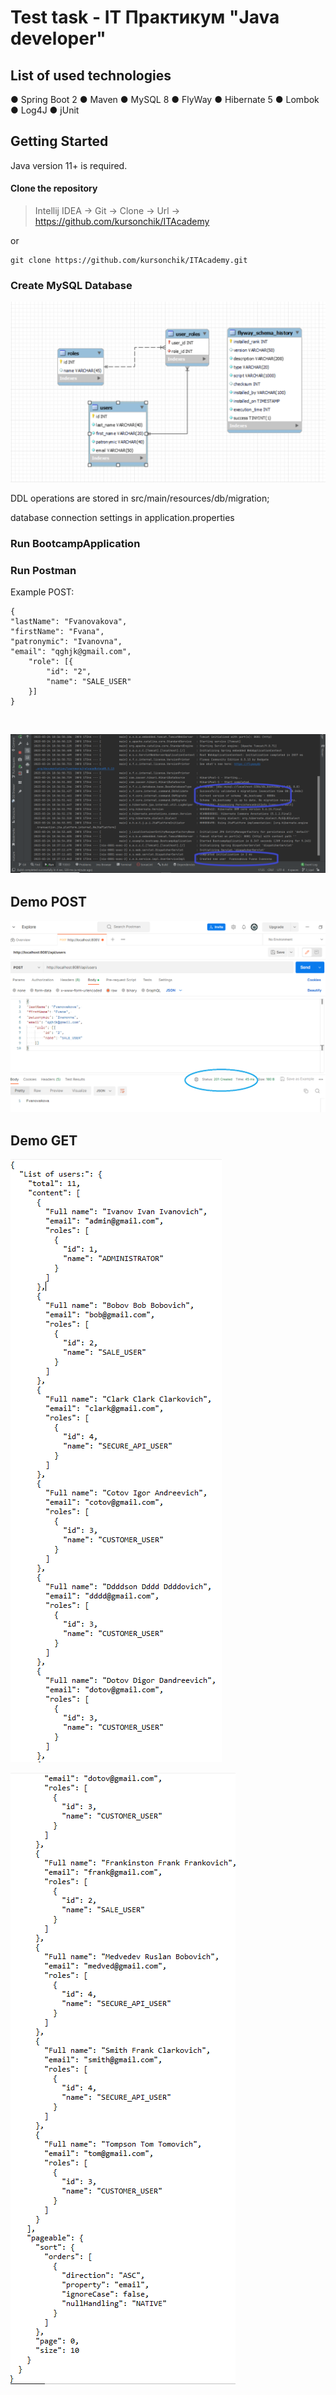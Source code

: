 <h1>Test task - IT Практикум "Java developer"</h1>

## List of used technologies
● Spring Boot 2 ● Maven  ● MySQL 8 ● FlyWay
● Hibernate 5 ● Lombok ● Log4J ● jUnit 

## Getting Started

 Java version 11+ is required.

#### Clone the repository
  
>Intellij IDEA -> Git -> Clone -> Url -> https://github.com/kursonchik/ITAcademy

or

```console
git clone https://github.com/kursonchik/ITAcademy.git
```

### Create MySQL Database
![db](./DirectoryREADME/EER.png "db")

DDL operations are stored in src/main/resources/db/migration;

database connection settings in application.properties

### Run BootcampApplication

### Run Postman

Example POST:
```
{ 
"lastName": "Fvanovakova", 
"firstName": "Fvana", 
"patronymic": "Ivanovna", 
"email": "qghjk@gmail.com",
    "role": [{
        "id": "2",
        "name": "SALE_USER"
    }]
}
    
```
![run](./DirectoryREADME/Untitled1.png "RUN")
---

## Demo POST


![addUser](./DirectoryREADME/postmanAdd.png "addUser")

## Demo GET

![ListOfUsers1](./DirectoryREADME/1.png "ListOfUsers1")

![ListOfUsers2](./DirectoryREADME/2.png "ListOfUsers2")

